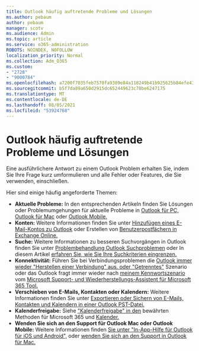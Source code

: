 ```yaml
---
title: Outlook häufig auftretende Probleme und Lösungen
ms.author: pebaum
author: pebaum
manager: scotv
ms.audience: Admin
ms.topic: article
ms.service: o365-administration
ROBOTS: NOINDEX, NOFOLLOW
localization_priority: Normal
ms.collection: Adm_O365
ms.custom:
- "2728"
- "9000784"
ms.openlocfilehash: a7200f7035feb7570fa9309e84a118249b41b925625b84efe43e7c5f480daeca
ms.sourcegitcommit: b5f7da89a650d2915dc652449623c78be6247175
ms.translationtype: MT
ms.contentlocale: de-DE
ms.lasthandoff: 08/05/2021
ms.locfileid: "53924768"
---
```

# <a name="outlook-common-issues-and-resolutions"></a>Outlook häufig auftretende Probleme und Lösungen

Eine ausführlichere Antwort zu einem Outlook Problem erhalten Sie, indem Sie Ihre Frage kurz umformulieren und alle Fehler oder Features, die Sie verwenden, einschließen.

Hier sind einige häufig angeforderte Themen:

- **Aktuelle Probleme:**  In den entsprechenden Artikeln finden Sie Lösungen oder Problemumgehungen für aktuelle Probleme in [Outlook für PC,](https://support.office.com/article/ecf61305-f84f-4e13-bb73-95a214ac1230) [Outlook für Mac](https://support.office.com/article/54afa5e3-db38-422a-9d94-3b55330ded8e) oder [Outlook Mobile.](https://support.office.com/article/a264ef01-9c88-48fb-9285-7017e4f31f02)
- **Konten:**  Weitere Informationen finden Sie unter [Hinzufügen eines E-Mail-Kontos zu Outlook](https://support.office.com/article/6e27792a-9267-4aa4-8bb6-c84ef146101b) oder Erstellen von [Benutzerpostfächern in Exchange Online.](https://docs.microsoft.com/Exchange/recipients-in-exchange-online/create-user-mailboxes)
- **Suche:**  Weitere Informationen zu besseren Suchvorgängen in Outlook finden Sie unter [Problembehandlung Outlook Suchproblemen](https://support.office.com/article/2556b11f-f4d8-46be-b0a7-de33a3f4f066) oder In diesem Artikel [erfahren Sie, wie Sie Ihre Suchkriterien eingrenzen.](https://support.office.com/article/D824D1E9-A255-4C8A-8553-276FB895A8DA)
- **Konnektivität:**  Führen Sie bei Verbindungsproblemen die [Outlook immer wieder "Herstellen einer Verbindung" aus. oder "Getrenntes"](https://aka.ms/SaRA-OutlookDisconnect) Szenario oder das Outlook fragt immer wieder nach [meinem Kennwortszenario](https://aka.ms/SaRA-OutlookPwdPrompt) vom [Microsoft Support- und Wiederherstellungs-Assistent für Microsoft 365 Tool.](https://diagnostics.outlook.com/#/)
- **Verschieben von E-Mails, Kontakten oder Kalendern:**  Weitere Informationen finden Sie unter [Exportieren oder Sichern von E-Mails, Kontakten und Kalendern in einer Outlook PST-Datei.](https://support.office.com/article/14252b52-3075-4e9b-be4e-ff9ef1068f91)
- **Kalenderfreigabe:**  Siehe ["Kalenderfreigabe" in den](https://support.office.com/article/b576ecc3-0945-4d75-85f1-5efafb8a37b4) bewährten Methoden für Microsoft 365 und [Kalender.](https://support.office.com/article/D93F72D3-2361-4E0D-8D6A-5C4939C17F39)
- **Wenden Sie sich an den Support für Outlook Mac oder Outlook Mobile:**  Weitere Informationen finden [Sie unter "In-App-Hilfe für Outlook für iOS und Android",](https://support.office.com/article/218a22d1-9fa5-4889-b689-de1c63493243) oder [wenden Sie sich an den Support in Outlook für Mac.](https://support.office.com/article/d0410177-8e65-4487-93f7-206a3a3d71a8)

